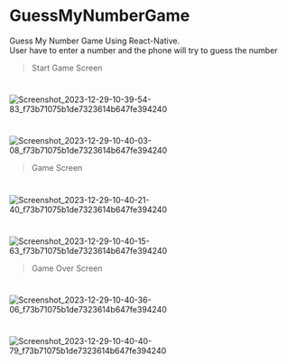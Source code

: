 # GuessMyNumberGame
Guess My Number Game Using React-Native.  
User have to enter a number and the phone will try to guess the number  
> Start Game Screen


#
![Screenshot_2023-12-29-10-39-54-83_f73b71075b1de7323614b647fe394240](https://github.com/Rahul5798/GuessMyNumberGame/assets/63693793/a4276d58-d118-4c66-b646-85910a38eca8)
#
![Screenshot_2023-12-29-10-40-03-08_f73b71075b1de7323614b647fe394240](https://github.com/Rahul5798/GuessMyNumberGame/assets/63693793/76e3f3fb-7ddf-4771-aa48-1564f342d700)

> Game Screen

#
![Screenshot_2023-12-29-10-40-21-40_f73b71075b1de7323614b647fe394240](https://github.com/Rahul5798/GuessMyNumberGame/assets/63693793/31f6906c-373f-4d76-8e6a-a488a42b4147)
#
![Screenshot_2023-12-29-10-40-15-63_f73b71075b1de7323614b647fe394240](https://github.com/Rahul5798/GuessMyNumberGame/assets/63693793/ac5ee85d-7785-4925-a917-c2e0178d8af7)


> Game Over Screen
#
![Screenshot_2023-12-29-10-40-36-06_f73b71075b1de7323614b647fe394240](https://github.com/Rahul5798/GuessMyNumberGame/assets/63693793/457257e8-86e9-4f33-bac3-3a72ae88404a)
#
![Screenshot_2023-12-29-10-40-40-79_f73b71075b1de7323614b647fe394240](https://github.com/Rahul5798/GuessMyNumberGame/assets/63693793/ab1e7f06-8b0b-4666-bf86-badee49aabb1)



  

